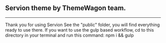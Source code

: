 ## Servion theme by ThemeWagon team.
---
Thank you for using Servion See the "public" folder, you will find everything ready to use there. If you want to use the gulp based workflow, cd to this directory in your terminal and run this command: npm i && gulp